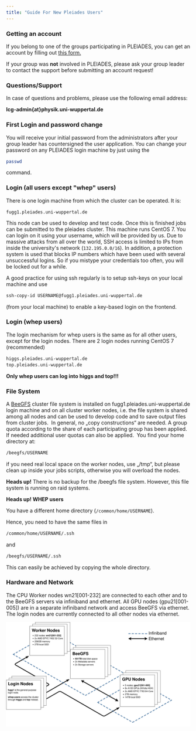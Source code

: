 ```yaml
---
title: "Guide For New Pleiades Users"
---
```


### Getting an account
If you belong to one of the groups participating in PLEIADES, you can get an account by filling out [this form.](http://pleiades.uni-wuppertal.de/fileadmin/physik/pleiades/Accountantrag.pdf)

If your group was **not** involved in PLEIADES, please ask your group leader to contact the support before submitting an account request!


### Questions/Support
In case of questions and problems, please use the following email address:

**lcg-admin{at}physik.uni-wuppertal.de**


### First Login and password change
You will receive your initial password from the administrators after your group leader has countersigned the user application. You can change your password on any PLEIADES login machine by just using the

```bash
passwd
```

command.


### Login (all users except "whep" users)
There is one login machine from which the cluster can be operated. It is:

```
fugg1.pleiades.uni-wuppertal.de
```

This node can be used to develop and test code. Once this is finished jobs can be submitted to the pleiades cluster. This machine runs CentOS 7. You can login on it using your username, which will be provided by us.
Due to massive attacks from all over the world, SSH access is limited to IPs from inside the university's network (`132.195.0.0/16`). In addition, a protection system is used that blocks IP numbers which have been used with several unsuccessful logins. So if you mistype your credentials too often, you will be locked out for a while.

A good practice for using ssh regularly is to setup ssh-keys on your local machine and use

```bash
ssh-copy-id USERNAME@fugg1.pleiades.uni-wuppertal.de
```

(from your local machine) to enable a key-based login on the frontend.


### Login (whep users)

The login mechanism for whep users is the same as for all other users, except for the login nodes. There are 2 login nodes running CentOS 7 (recommended)

```bash
higgs.pleiades.uni-wuppertal.de
top.pleiades.uni-wuppertal.de
```

**Only whep users can log into higgs and top!!!**


### File System
A [BeeGFS](https://www.beegfs.io/) cluster file system is installed on fugg1.pleiades.uni-wuppertal.de login machine and on all cluster worker nodes, i.e. the file system is shared among all nodes and can be used to develop code and to save output files from cluster jobs.  In general, no „copy constructions“ are needed. A group quota according to the share of each participating group has been applied. If needed additional user quotas can also be applied.  You find your home directory at:

```bash
/beegfs/USERNAME
```

if you need real local space on the worker nodes, use „/tmp“, but please clean up inside your jobs scripts, otherwise you will overload the nodes.


**Heads up!**
There is no backup for the /beegfs file system. However, this file system is running on raid systems.


**Heads up! WHEP users**

You have a different home directory (`/common/home/USERNAME`).

Hence, you need to have the same files in
```bash
/common/home/USERNAME/.ssh
```
and

```bash
/beegfs/USERNAME/.ssh
```

This can easily be achieved by copying the whole directory.


### Hardware and Network
The CPU Worker nodes wn21[001-232] are connected to each other and to the BeeGFS servers via infiniband and ethernet.
All GPU nodes (gpu21[001-005]) are in a separate infiniband network and access BeeGFS via ethernet.
The login nodes are currently connected to all other nodes via ethernet.

[![Hardware and network layout of PLEIADES](assets/img/pleiades_layout.jpg)](assets/img/pleiades_layout.jpg)
